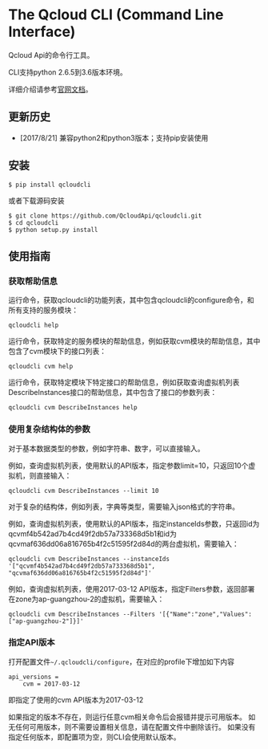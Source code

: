# The Qcloud CLI (Command Line Interface)

Qcloud Api的命令行工具。

CLI支持python 2.6.5到3.6版本环境。

详细介绍请参考[官网文档](https://www.qcloud.com/document/product/440/6176)。

## 更新历史

* [2017/8/21] 兼容python2和python3版本；支持pip安装使用

## 安装
    $ pip install qcloudcli

或者下载源码安装

    $ git clone https://github.com/QcloudApi/qcloudcli.git
    $ cd qcloudcli
    $ python setup.py install

## 使用指南

### 获取帮助信息

运行命令，获取qcloudcli的功能列表，其中包含qcloudcli的configure命令，和所有支持的服务模块：

```
qcloudcli help
```

运行命令，获取特定的服务模块的帮助信息，例如获取cvm模块的帮助信息，其中包含了cvm模块下的接口列表：

```
qcloudcli cvm help
```

运行命令，获取特定模块下特定接口的帮助信息，例如获取查询虚拟机列表DescribeInstances接口的帮助信息，其中包含了接口的参数列表：

```
qcloudcli cvm DescribeInstances help
```

### 使用复杂结构体的参数

对于基本数据类型的参数，例如字符串、数字，可以直接输入。

例如，查询虚拟机列表，使用默认的API版本，指定参数limit=10，只返回10个虚拟机，则直接输入：

```
qcloudcli cvm DescribeInstances --limit 10
```

对于复杂的结构体，例如列表，字典等类型，需要输入json格式的字符串。

例如，查询虚拟机列表，使用默认的API版本，指定instanceIds参数，只返回id为qcvmf4b542ad7b4cd49f2db57a733368d5b1和id为qcvmaf636dd06a816765b4f2c51595f2d84d的两台虚拟机，需要输入：

```
qcloudcli cvm DescribeInstances --instanceIds '["qcvmf4b542ad7b4cd49f2db57a733368d5b1", "qcvmaf636dd06a816765b4f2c51595f2d84d"]'
```

例如，查询虚拟机列表，使用2017-03-12 API版本，指定Filters参数，返回部署在zone为ap-guangzhou-2的虚拟机，需要输入：

```
qcloudcli cvm DescribeInstances --Filters '[{"Name":"zone","Values":["ap-guangzhou-2"]}]'
```

### 指定API版本

打开配置文件``~/.qcloudcli/configure``，在对应的profile下增加如下内容

```
api_versions =
    cvm = 2017-03-12
```

即指定了使用的cvm API版本为2017-03-12

如果指定的版本不存在，则运行任意cvm相关命令后会报错并提示可用版本。
如无任何可用版本，则不需要设置相关信息，请在配置文件中删除该行。
如果没有指定任何版本，即配置项为空，则CLI会使用默认版本。
